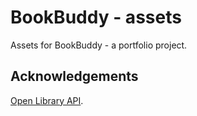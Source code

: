 # BookBuddy - assets

Assets for BookBuddy - a portfolio project. 

## Acknowledgements

[Open Library API](https://openlibrary.org/developers/api).